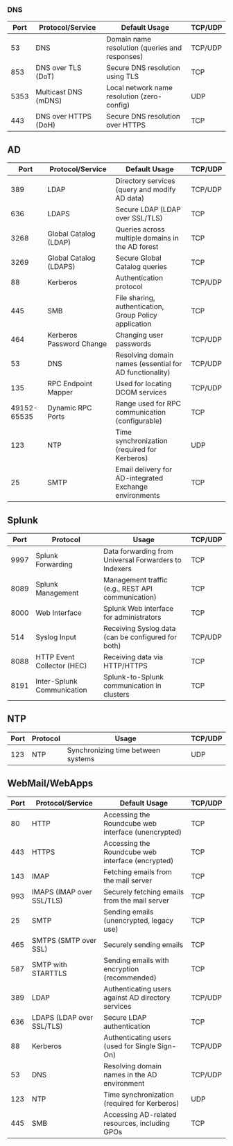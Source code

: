 ### DNS
| **Port** | **Protocol/Service** | **Default Usage**                              | **TCP/UDP** |
| -------- | -------------------- | ---------------------------------------------- | ----------- |
| 53       | DNS                  | Domain name resolution (queries and responses) | TCP/UDP     |
| 853      | DNS over TLS (DoT)   | Secure DNS resolution using TLS                | TCP         |
| 5353     | Multicast DNS (mDNS) | Local network name resolution (zero-config)    | UDP         |
| 443      | DNS over HTTPS (DoH) | Secure DNS resolution over HTTPS               | TCP         |

## AD
| **Port**    | **Protocol/Service**     | **Default Usage**                                       | **TCP/UDP** |
| ----------- | ------------------------ | ------------------------------------------------------- | ----------- |
| 389         | LDAP                     | Directory services (query and modify AD data)           | TCP/UDP     |
| 636         | LDAPS                    | Secure LDAP (LDAP over SSL/TLS)                         | TCP         |
| 3268        | Global Catalog (LDAP)    | Queries across multiple domains in the AD forest        | TCP         |
| 3269        | Global Catalog (LDAPS)   | Secure Global Catalog queries                           | TCP         |
| 88          | Kerberos                 | Authentication protocol                                 | TCP/UDP     |
| 445         | SMB                      | File sharing, authentication, Group Policy application  | TCP         |
| 464         | Kerberos Password Change | Changing user passwords                                 | TCP/UDP     |
| 53          | DNS                      | Resolving domain names (essential for AD functionality) | TCP/UDP     |
| 135         | RPC Endpoint Mapper      | Used for locating DCOM services                         | TCP/UDP     |
| 49152-65535 | Dynamic RPC Ports        | Range used for RPC communication (configurable)         | TCP         |
| 123         | NTP                      | Time synchronization (required for Kerberos)            | UDP         |
| 25          | SMTP                     | Email delivery for AD-integrated Exchange environments  | TCP         |


## Splunk

| Port | Protocol                   | Usage                                                 | TCP/UDP |
| ---- | -------------------------- | ----------------------------------------------------- | ------- |
| 9997 | Splunk Forwarding          | Data forwarding from Universal Forwarders to Indexers | TCP     |
| 8089 | Splunk Management          | Management traffic (e.g., REST API communication)     | TCP     |
| 8000 | Web Interface              | Splunk Web interface for administrators               | TCP     |
| 514  | Syslog Input               | Receiving Syslog data (can be configured for both)    | TCP/UDP |
| 8088 | HTTP Event Collector (HEC) | Receiving data via HTTP/HTTPS                         | TCP     |
| 8191 | Inter-Splunk Communication | Splunk-to-Splunk communication in clusters            | TCP     |
## NTP

| Port | Protocol | Usage                              | TCP/UDP |
| ---- | -------- | ---------------------------------- | ------- |
| 123  | NTP      | Synchronizing time between systems | UDP     |

## WebMail/WebApps
| **Port** | **Protocol/Service**      | **Default Usage**                                   | **TCP/UDP** |
| -------- | ------------------------- | --------------------------------------------------- | ----------- |
| 80       | HTTP                      | Accessing the Roundcube web interface (unencrypted) | TCP         |
| 443      | HTTPS                     | Accessing the Roundcube web interface (encrypted)   | TCP         |
| 143      | IMAP                      | Fetching emails from the mail server                | TCP         |
| 993      | IMAPS (IMAP over SSL/TLS) | Securely fetching emails from the mail server       | TCP         |
| 25       | SMTP                      | Sending emails (unencrypted, legacy use)            | TCP         |
| 465      | SMTPS (SMTP over SSL)     | Securely sending emails                             | TCP         |
| 587      | SMTP with STARTTLS        | Sending emails with encryption (recommended)        | TCP         |
| 389      | LDAP                      | Authenticating users against AD directory services  | TCP/UDP     |
| 636      | LDAPS (LDAP over SSL/TLS) | Secure LDAP authentication                          | TCP         |
| 88       | Kerberos                  | Authenticating users (used for Single Sign-On)      | TCP/UDP     |
| 53       | DNS                       | Resolving domain names in the AD environment        | TCP/UDP     |
| 123      | NTP                       | Time synchronization (required for Kerberos)        | UDP         |
| 445      | SMB                       | Accessing AD-related resources, including GPOs      | TCP         |
